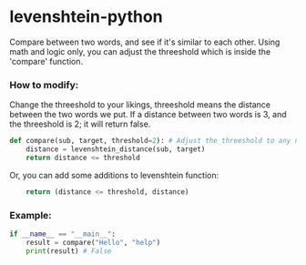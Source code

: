 # levenshtein-python
Compare between two words, and see if it's similar to each other. Using math and logic only, you can adjust the threeshold which is inside the 'compare' function.

### How to modify:
Change the threeshold to your likings, threeshold means the distance between the two words we put. If a distance between two words is 3, and the threeshold is 2; it will return false.
```python
def compare(sub, target, threshold=2): # Adjust the threeshold to any number you want
    distance = levenshtein_distance(sub, target)
    return distance <= threshold
```
Or, you can add some additions to levenshtein function:
```python
    return (distance <= threshold, distance)
```
### Example:
```python
if __name__ == "__main__":
    result = compare("Hello", "help")
    print(result) # False
```

